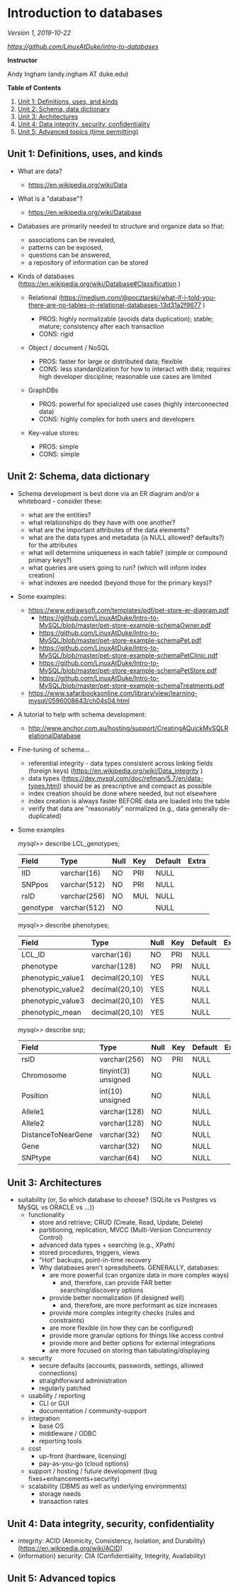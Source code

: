 Introduction to databases
=====================

*Version 1, 2019-10-22*

*https://github.com/LinuxAtDuke/intro-to-databases*

**Instructor**

Andy Ingham (andy.ingham AT duke.edu)

**Table of Contents**

1. [Unit 1: Definitions, uses, and kinds](#unit1)
2. [Unit 2: Schema, data dictionary](#unit2)
3. [Unit 3: Architectures](#unit3)
4. [Unit 4: Data integrity, security, confidentiality](#unit4)
5. [Unit 5: Advanced topics (time permitting)](#unit5)

<a name='unit1'></a>
## Unit 1: Definitions, uses, and kinds

  * What are data?
	- https://en.wikipedia.org/wiki/Data

  * What is a "database"?
  	- https://en.wikipedia.org/wiki/Database
  	
  * Databases are primarily needed to structure and organize data so that:
  	- associations can be revealed,
  	- patterns can be exposed,
  	- questions can be answered,
  	- a repository of information can be stored
  	
  * Kinds of databases (https://en.wikipedia.org/wiki/Database#Classification )
  	- Relational
  	(https://medium.com/@pocztarski/what-if-i-told-you-there-are-no-tables-in-relational-databases-13d31a2f9677 )
	  * PROS:  highly normalizable (avoids data duplication); stable; mature; consistency after each transaction
	  * CONS:  rigid
	
	- Object / document / NoSQL
	  * PROS:  faster for large or distributed data; flexible
	  * CONS:  less standardization for how to interact with data; requires high developer discipline; reasonable use cases are limited
		
	- GraphDBs
	  * PROS:  powerful for specialized use cases (highly interconnected data)	
	  * CONS:  highly complex for both users and developers

	- Key-value stores:
	  * PROS:  simple
	  * CONS:  simple 
	
<a name='unit2'></a>
## Unit 2: Schema, data dictionary

  * Schema development is best done via an ER diagram and/or a whiteboard - consider these:
	- what are the entities?
	- what relationships do they have with one another?
	- what are the important attributes of the data elements?
	- what are the data types and metadata (is NULL allowed? defaults?) for the attributes
	- what will determine uniqueness in each table? (simple or compound primary keys?)
	- what queries are users going to run? (which will inform index creation)
	- what indexes are needed (beyond those for the primary keys)?
	
  * Some examples:
	- https://www.edrawsoft.com/templates/pdf/pet-store-er-diagram.pdf
		- https://github.com/LinuxAtDuke/Intro-to-MySQL/blob/master/pet-store-example-schemaOwner.pdf
		- https://github.com/LinuxAtDuke/Intro-to-MySQL/blob/master/pet-store-example-schemaPet.pdf
		- https://github.com/LinuxAtDuke/Intro-to-MySQL/blob/master/pet-store-example-schemaPetClinic.pdf
		- https://github.com/LinuxAtDuke/Intro-to-MySQL/blob/master/pet-store-example-schemaPetStore.pdf
		- https://github.com/LinuxAtDuke/Intro-to-MySQL/blob/master/pet-store-example-schemaTreatments.pdf
	- https://www.safaribooksonline.com/library/view/learning-mysql/0596008643/ch04s04.html

  * A tutorial to help with schema development:
  	- http://www.anchor.com.au/hosting/support/CreatingAQuickMySQLRelationalDatabase

  * Fine-tuning of schema...
	- referential integrity - data types consistent across linking fields (foreign keys) (https://en.wikipedia.org/wiki/Data_integrity )
	- data types (https://dev.mysql.com/doc/refman/5.7/en/data-types.html) should be as prescriptive and compact as possible
	- index creation should be done where needed, but not elsewhere
	- index creation is always faster BEFORE data are loaded into the table
	- verify that data are "reasonably" normalized (e.g., data generally de-duplicated)

  * Some examples
  
	_mysql>>_ describe LCL_genotypes;

	| Field    | Type         | Null | Key | Default | Extra |
	|:---------|:-------------|:-----|:----|:--------|:------|
	| IID      | varchar(16)  | NO   | PRI | NULL    |       |
	| SNPpos   | varchar(512) | NO   | PRI | NULL    |       |
	| rsID     | varchar(256) | NO   | MUL | NULL    |       |
	| genotype | varchar(512) | NO   |     | NULL    |       |

	_mysql>>_ describe phenotypes;

	| Field             | Type           | Null | Key | Default | Extra |
	|:------------------|:---------------|:-----|:----|:--------|:------|
	| LCL\_ID            | varchar(16)    | NO   | PRI | NULL    |       |
	| phenotype         | varchar(128)   | NO   | PRI | NULL    |       |
	| phenotypic\_value1 | decimal(20,10) | YES  |     | NULL    |       |
	| phenotypic\_value2 | decimal(20,10) | YES  |     | NULL    |       |
	| phenotypic\_value3 | decimal(20,10) | YES  |     | NULL    |       |
	| phenotypic_mean   | decimal(20,10) | YES  |     | NULL    |       |

	_mysql>>_ describe snp;

	| Field              | Type                | Null | Key | Default | Extra |
	|:-------------------|:--------------------|:-----|:----|:--------|:------|
	| rsID               | varchar(256)        | NO   | PRI | NULL    |       |
	| Chromosome         | tinyint(3) unsigned | NO   |     | NULL    |       |
	| Position           | int(10) unsigned    | NO   |     | NULL    |       |
	| Allele1            | varchar(128)        | NO   |     | NULL    |       |
	| Allele2            | varchar(128)        | NO   |     | NULL    |       |
	| DistanceToNearGene | varchar(32)         | NO   |     | NULL    |       |
	| Gene               | varchar(32)         | NO   |     | NULL    |       |
	| SNPtype            | varchar(64)         | NO   |     | NULL    |       |



<a name='unit3'></a>
## Unit 3: Architectures

  * suitability (or, So which database to choose?  (SQLite vs Postgres vs MySQL vs ORACLE vs ...))
  	- functionality
  	  * store and retrieve; CRUD (Create, Read, Update, Delete)
  	  * partitioning, replication, MVCC (Multi-Version Concurrency Control)
	  * advanced data types + searching (e.g., XPath)
	  * stored procedures, triggers, views
      * "Hot" backups, point-in-time recovery
      * Why databases aren't spreadsheets.  GENERALLY, databases:
		- are more powerful (can organize data in more complex ways)
			- and, therefore, can provide FAR better searching/discovery options
		- provide better normalization (if designed well)
			- and, therefore, are more performant as size increases
		- provide more complex integrity checks (rules and constraints)
		- are more flexible (in how they can be configured)
		- provide more granular options for things like access control
		- provide more and better options for external integrations
		- are more focused on storing than tabulating/displaying
  	- security
  	  * secure defaults (accounts, passwords, settings, allowed connections)
  	  * straightforward administration
  	  * regularly patched
  	- usability / reporting
  	  * CLI or GUI
  	  * documentation / community-support
  	- integration
  	  * base OS
  	  * middleware / ODBC
  	  * reporting tools
  	- cost
  	  * up-front (hardware, licensing)
  	  * pay-as-you-go (cloud options)
  	- support / hosting / future development (bug fixes+enhancements+security)
  	- scalability (DBMS as well as underlying environments)
  	  * storage needs
  	  * transaction rates


<a name='unit4'></a>
## Unit 4: Data integrity, security, confidentiality

  * integrity:  ACID (Atomicity, Consistency, Isolation, and Durability) (https://en.wikipedia.org/wiki/ACID)
  * (information) security:	CIA (Confidentiality, Integrity, Availability)
  
<a name='unit5'></a>
## Unit 5: Advanced topics
